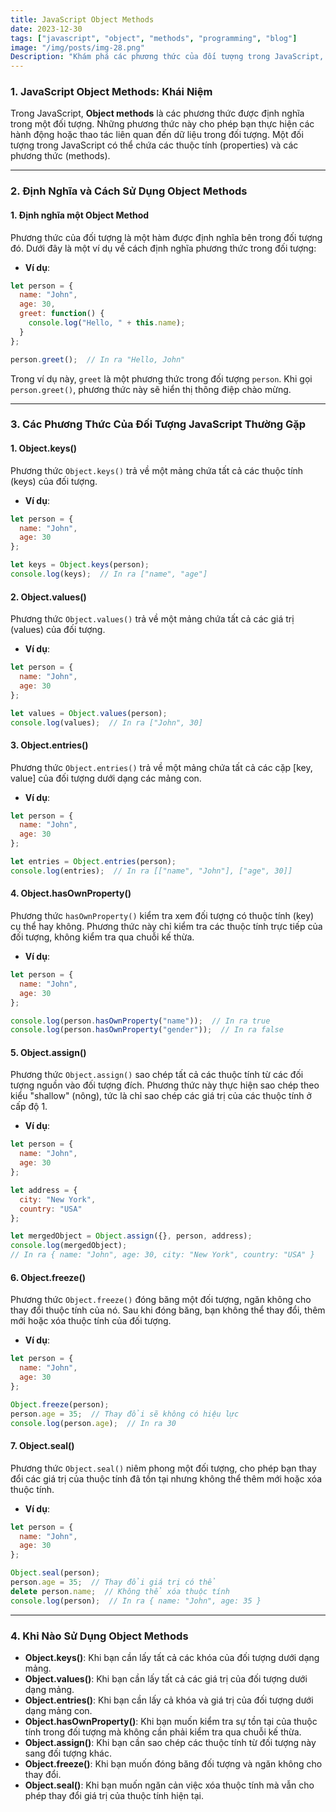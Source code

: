 ```yaml
---
title: JavaScript Object Methods  
date: 2023-12-30  
tags: ["javascript", "object", "methods", "programming", "blog"]  
image: "/img/posts/img-28.png"  
Description: "Khám phá các phương thức của đối tượng trong JavaScript, từ các phương thức cơ bản đến các phương thức mạnh mẽ giúp thao tác và quản lý dữ liệu trong đối tượng."  
---
```


### 1. JavaScript Object Methods: Khái Niệm

Trong JavaScript, **Object methods** là các phương thức được định nghĩa trong một đối tượng. Những phương thức này cho phép bạn thực hiện các hành động hoặc thao tác liên quan đến dữ liệu trong đối tượng. Một đối tượng trong JavaScript có thể chứa các thuộc tính (properties) và các phương thức (methods).

---

### 2. Định Nghĩa và Cách Sử Dụng Object Methods

#### **1. Định nghĩa một Object Method**

Phương thức của đối tượng là một hàm được định nghĩa bên trong đối tượng đó. Dưới đây là một ví dụ về cách định nghĩa phương thức trong đối tượng:

- **Ví dụ**:
```javascript
let person = {
  name: "John",
  age: 30,
  greet: function() {
    console.log("Hello, " + this.name);
  }
};

person.greet();  // In ra "Hello, John"
```
Trong ví dụ này, `greet` là một phương thức trong đối tượng `person`. Khi gọi `person.greet()`, phương thức này sẽ hiển thị thông điệp chào mừng.

---

### 3. Các Phương Thức Của Đối Tượng JavaScript Thường Gặp

#### **1. Object.keys()**

Phương thức `Object.keys()` trả về một mảng chứa tất cả các thuộc tính (keys) của đối tượng.

- **Ví dụ**:
```javascript
let person = {
  name: "John",
  age: 30
};

let keys = Object.keys(person);
console.log(keys);  // In ra ["name", "age"]
```

#### **2. Object.values()**

Phương thức `Object.values()` trả về một mảng chứa tất cả các giá trị (values) của đối tượng.

- **Ví dụ**:
```javascript
let person = {
  name: "John",
  age: 30
};

let values = Object.values(person);
console.log(values);  // In ra ["John", 30]
```

#### **3. Object.entries()**

Phương thức `Object.entries()` trả về một mảng chứa tất cả các cặp [key, value] của đối tượng dưới dạng các mảng con.

- **Ví dụ**:
```javascript
let person = {
  name: "John",
  age: 30
};

let entries = Object.entries(person);
console.log(entries);  // In ra [["name", "John"], ["age", 30]]
```

#### **4. Object.hasOwnProperty()**

Phương thức `hasOwnProperty()` kiểm tra xem đối tượng có thuộc tính (key) cụ thể hay không. Phương thức này chỉ kiểm tra các thuộc tính trực tiếp của đối tượng, không kiểm tra qua chuỗi kế thừa.

- **Ví dụ**:
```javascript
let person = {
  name: "John",
  age: 30
};

console.log(person.hasOwnProperty("name"));  // In ra true
console.log(person.hasOwnProperty("gender"));  // In ra false
```

#### **5. Object.assign()**

Phương thức `Object.assign()` sao chép tất cả các thuộc tính từ các đối tượng nguồn vào đối tượng đích. Phương thức này thực hiện sao chép theo kiểu "shallow" (nông), tức là chỉ sao chép các giá trị của các thuộc tính ở cấp độ 1.

- **Ví dụ**:
```javascript
let person = {
  name: "John",
  age: 30
};

let address = {
  city: "New York",
  country: "USA"
};

let mergedObject = Object.assign({}, person, address);
console.log(mergedObject);  
// In ra { name: "John", age: 30, city: "New York", country: "USA" }
```

#### **6. Object.freeze()**

Phương thức `Object.freeze()` đóng băng một đối tượng, ngăn không cho thay đổi thuộc tính của nó. Sau khi đóng băng, bạn không thể thay đổi, thêm mới hoặc xóa thuộc tính của đối tượng.

- **Ví dụ**:
```javascript
let person = {
  name: "John",
  age: 30
};

Object.freeze(person);
person.age = 35;  // Thay đổi sẽ không có hiệu lực
console.log(person.age);  // In ra 30
```

#### **7. Object.seal()**

Phương thức `Object.seal()` niêm phong một đối tượng, cho phép bạn thay đổi các giá trị của thuộc tính đã tồn tại nhưng không thể thêm mới hoặc xóa thuộc tính.

- **Ví dụ**:
```javascript
let person = {
  name: "John",
  age: 30
};

Object.seal(person);
person.age = 35;  // Thay đổi giá trị có thể
delete person.name;  // Không thể xóa thuộc tính
console.log(person);  // In ra { name: "John", age: 35 }
```

---

### 4. Khi Nào Sử Dụng Object Methods

- **Object.keys()**: Khi bạn cần lấy tất cả các khóa của đối tượng dưới dạng mảng.
- **Object.values()**: Khi bạn cần lấy tất cả các giá trị của đối tượng dưới dạng mảng.
- **Object.entries()**: Khi bạn cần lấy cả khóa và giá trị của đối tượng dưới dạng mảng con.
- **Object.hasOwnProperty()**: Khi bạn muốn kiểm tra sự tồn tại của thuộc tính trong đối tượng mà không cần phải kiểm tra qua chuỗi kế thừa.
- **Object.assign()**: Khi bạn cần sao chép các thuộc tính từ đối tượng này sang đối tượng khác.
- **Object.freeze()**: Khi bạn muốn đóng băng đối tượng và ngăn không cho thay đổi.
- **Object.seal()**: Khi bạn muốn ngăn cản việc xóa thuộc tính mà vẫn cho phép thay đổi giá trị của thuộc tính hiện tại.